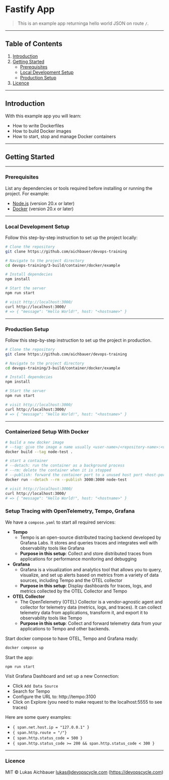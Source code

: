 # Fastify App

> This is an example app returninga hello world JSON on route `/`.

---

## Table of Contents

1. [Introduction](#introduction)
2. [Getting Started](#getting-started)
   - [Prerequisites](#prerequisites)
   - [Local Development Setup](#local-development-setup)
   - [Production Setup](#production-setup)
7. [Licence](#licence)

---

## Introduction

With this example app you will learn:

- How to write Dockerfiles
- How to build Docker images
- How to start, stop and manage Docker containers

---

## Getting Started

---

### Prerequisites

List any dependencies or tools required before installing or running the project. For example:

- [Node.js](https://nodejs.org/) (version 20.x or later)
- [Docker](https://www.docker.com/) (version 20.x or later)

---

### Local Development Setup

Follow this step-by-step instruction to set up the project locally:

```sh
# Clone the repository
git clone https://github.com/aichbauer/devops-training

# Navigate to the project directory
cd devops-training/3-build/container/docker/example

# Install dependecies
npm install

# Start the server
npm run start

# visit http://localhost:3000/
curl http://localhost:3000/
# => { "message": "Hello World!", host: "<hostname>" }
```

---

### Production Setup

Follow this step-by-step instruction to set up the project in production.

```sh
# Clone the repository
git clone https://github.com/aichbauer/devops-training

# Navigate to the project directory
cd devops-training/3-build/container/docker/example

# Install dependecies
npm install

# Start the server
npm run start

# visit http://localhost:3000/
curl http://localhost:3000/
# => { "message": "Hello World!", host: "<hostname>" }
```

---

### Containerized Setup With Docker

```sh
# build a new docker image
# --tag: give the image a name usually <user-name>/<repository-name>:<version>
docker build --tag node-test .

# start a container
# --detach: run the container as a background process
# --rm: delete the container when it is stopped
# --publish: forward the container port to a unused host port <host-port>:<container-port>
docker run --detach --rm --publish 3000:3000 node-test

# visit http://localhost:3000/
curl http://localhost:3000/
# => { "message": "Hello World!", host: "<hostname>" }
```

### Setup Tracing with OpenTelemetry, Tempo, Grafana

We have a `compose.yaml` to start all required services:

* **Tempo**
   - Tempo is an open-source distributed tracing backend developed by Grafana Labs. It stores and queries traces and integrates well with observability tools like Grafana
   - **Purpose in this setup**: Collect and store distributed traces from applications for performance monitoring and debugging
* **Grafana**
    - Grafana is a visualization and analytics tool that allows you to query, visualize, and set up alerts based on metrics from a variety of data sources, including Tempo and the OTEL collector
    - **Purpose in this setup**: Display dashboards for traces, logs, and metrics collected by the OTEL Collector and Tempo
* **OTEL Collector**
    - The OpenTelemetry (OTEL) Collector is a vendor-agnostic agent and collector for telemetry data (metrics, logs, and traces). It can collect telemetry data from applications, transform it, and export it to observability tools like Tempo
    - **Purpose in this setup**: Collect and forward telemetry data from your applications to Tempo and other backends.

Start docker compose to have OTEL, Tempo and Grafana ready:

```sh
docker compose up
```

Start the app:

```sh
npm run start
```

Visit Grafana Dashboard and set up a new Connection:

* Click `Add Data Source`
* Search for Tempo
* Configure the URL to: http://tempo:3100
* Click on Explore (you need to make request to the localhost:5555 to see traces)

Here are some query examples:

* `{ span.net.host.ip = "127.0.0.1" }`
* `{ span.http.route = "/"}`
* `{ span.http.status_code = 500 }`
* `{ span.http.status_code >= 200 && span.http.status_code < 300 }`

---

### Licence

MIT © Lukas Aichbauer <lukas@devopscycle.com> (https://devopscycle.com)
